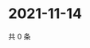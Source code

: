 # 2021-11-14

共 0 条

<!-- BEGIN WEIBO -->
<!-- 最后更新时间 Sun Nov 14 2021 19:00:29 GMT+0800 (China Standard Time) -->

<!-- END WEIBO -->
